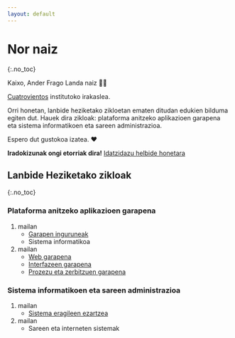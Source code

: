 ```yaml
---
layout: default
---
```

# Nor naiz
{:.no_toc}

Kaixo, Ander Frago Landa naiz 👨‍💻

[Cuatrovientos](https://www.cuatrovientos.org/) institutoko irakaslea.

Orri honetan, lanbide heziketako zikloetan ematen ditudan edukien bilduma egiten dut. Hauek dira zikloak: plataforma anitzeko aplikazioen garapena eta sistema informatikoen eta sareen administrazioa.

Espero dut gustokoa izatea.
❤

**Iradokizunak ongi etorriak dira!**
 [Idatzidazu helbide honetara](mailto:nau_frago@cuatrovientos.org)

## Lanbide Heziketako zikloak
{:.no_toc}


### Plataforma anitzeko aplikazioen garapena

 1. mailan  
    -   [Garapen inguruneak](https://sites.google.com/cuatrovientos.org/entornos-de-desarrollo)
    -   Sistema informatikoa
 2. mailan  
    -   [Web garapena](https://sites.google.com/cuatrovientos.org/desarrollo-web) 
    -   [Interfazeen garapena](https://sites.google.com/cuatrovientos.org/desarrollo-interfaces) 
    -   [Prozezu eta zerbitzuen garapena](https://sites.google.com/cuatrovientos.org/prog-servicios-procesos) 

### Sistema informatikoen eta sareen administrazioa

 1. mailan  
    -   [Sistema eragileen ezartzea](https://sites.google.com/cuatrovientos.org/implantacion-sistem-operativos)
 2. mailan  
    -   Sareen eta interneten sistemak



